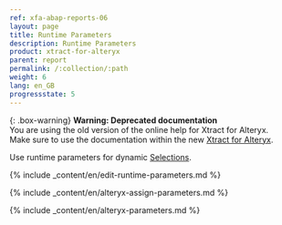 ```yaml
---
ref: xfa-abap-reports-06
layout: page
title: Runtime Parameters
description: Runtime Parameters
product: xtract-for-alteryx
parent: report
permalink: /:collection/:path
weight: 6
lang: en_GB
progressstate: 5
---
```


{: .box-warning}
**Warning: Deprecated documentation** <br>
You are using the old version of the online help for Xtract for Alteryx.<br>
Make sure to use the documentation within the new [Xtract for Alteryx](https://helpcenter.theobald-software.com/xtract-for-alteryx/documentation/introduction/).

Use runtime parameters for dynamic [Selections](./variants-and-selections#edit-selections).

{% include _content/en/edit-runtime-parameters.md %}

{% include _content/en/alteryx-assign-parameters.md %}

{% include _content/en/alteryx-parameters.md %}